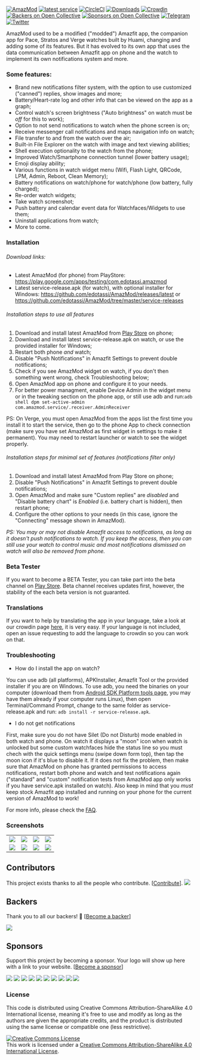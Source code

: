 [![AmazMod](https://img.shields.io/badge/AmazMod-your%20Amazfit-red.svg)](https://github.com/AmazMod/AmazMod)
[![latest service](https://img.shields.io/github/release/AmazMod/AmazMod.svg?label=latest%20release&style=flat)](https://github.com/AmazMod/AmazMod/releases/latest)
[![CircleCI](https://circleci.com/gh/AmazMod/AmazMod/tree/dev.svg?style=svg)](https://circleci.com/gh/AmazMod/AmazMod/tree/dev)
[![Downloads](https://img.shields.io/github/downloads/AmazMod/AmazMod/total.svg?style=flat)](https://github.com/AmazMod/AmazMod/releases/latest) [![Crowdin](https://d322cqt584bo4o.cloudfront.net/amazmod/localized.svg)](https://crowdin.com/project/amazmod) [![Backers on Open Collective](https://opencollective.com/amazmod-33/amazmoder/badge.svg)](#backers) [![Sponsors on Open Collective](https://opencollective.com/amazmod-33/tiers/onging-amazmoder/badge.svg)](#sponsors) [![Telegram](https://img.shields.io/badge/Follow%20us%20on-Telegram-blue.svg)](https://t.me/amazmod) [![Twitter](https://img.shields.io/twitter/follow/Amazmod.svg?style=popout)](https://twitter.com/amazmod)

AmazMod used to be a modified ("modded") Amazfit app, the companion app for Pace, Stratos and Verge watches built by Huami, changing and adding some of its features. But it has evolved to its own app that uses the data communication between Amazfit app on phone and the watch to implement its own notifications system and more.


### Some features:  
* Brand new notifications filter system, with the option to use customized ("canned") replies, show images and more;  
* Battery/Heart-rate log and other info that can be viewed on the app as a graph;  
* Control watch's screen brightness ("Auto brightness" on watch must be *off* for this to work);  
* Option to not send notifications to watch when the phone screen is on;  
* Receive messenger call notifications and maps navigation info on watch;
* File transfer to and from the watch over the air;
* Built-in File Explorer on the watch with image and text viewing abilities;
* Shell execution optionality to the watch from the phone;
* Improved Watch/Smartphone connection tunnel (lower battery usage);
* Emoji display ability;
* Various functions in watch widget menu (Wifi, Flash Light, QRCode, LPM, Admin, Reboot, Clean Memory);
* Battery notifications on watch/phone for watch/phone (low battery, fully charged);
* Re-order watch widgets;
* Take watch screenshot;
* Push battery and calendar event data for Watchfaces/Widgets to use them;
* Uninstall applications from watch;
* More to come.

### Installation

###### Download links:
* Latest AmazMod (for phone) from PlayStore: https://play.google.com/apps/testing/com.edotassi.amazmod
* Latest service-release.apk (for watch), with optional installer for Windows: https://github.com/edotassi/AmazMod/releases/latest
or
https://github.com/edotassi/AmazMod/tree/master/service-releases

###### Installation steps to use all features
1. Download and install latest AmazMod from [Play Store](https://play.google.com/store/apps/details?id=com.edotassi.amazmod) on phone;
2. Download and install latest service-release.apk on watch, or use the provided installer for Windows;
3. Restart both phone *and* watch;
4. Disable "Push Notifications" in Amazfit Settings to prevent double notifications;
5. Check if you see AmazMod widget on watch, if you don't then something went wrong, check Troubleshooting below;
6. Open AmazMod app on phone and configure it to your needs.
7. For better power managment, enable Device Admin in the widget menu or in the tweaking section on the phone app, or still use adb and run:`adb shell dpm set-active-admin com.amazmod.service/.receiver.AdminReceiver`

PS: On Verge, you must open AmazMod from the apps list the first time you install it to start the service, then go to the phone App to check connection (make sure you have set AmazMod as first widget in settings to make it permanent). You may need to restart launcher or watch to see the widget properly.

###### Installation steps for minimal set of features (notifications filter only)
1. Download and install latest AmazMod from Play Store on phone;
2. Disable "Push Notifications" in Amazfit Settings to prevent double notifications;
3. Open AmazMod and make sure "Custom replies" are *disabled* and "Disable battery chart" is *Enabled* (i.e. battery chart is hidden), then restart phone;
4. Configure the other options to your needs (in this case, ignore the "Connecting" message shown in AmazMod). 

*PS: You may or may not disable Amazfit access to notifications, as long as it doesn't push notifications to watch. If you keep the access, then you can still use your watch to control music and most notifications dismissed on watch will also be removed from phone.*

### Beta Tester
If you want to become a BETA Tester, you can take part into the beta channel on [Play Store](https://play.google.com/apps/internaltest/4697278970051666108). Beta channel receives updates first, however, the stability of the each beta version is not guaranted.

### Translations
If you want to help by translating the app in your language, take a look at our crowdin page [here](https://crowdin.com/project/amazmod), it is very easy. If your language is not included, open an issue requesting to add the language to crowdin so you can work on that.


### Troubleshooting

* How do I install the app on watch?  

You can use adb (all platforms), APKInstaller, Amazfit Tool or the provided installer if you are on Windows. To use adb, you need the binaries on your computer (download them from [Android SDK Platform tools page](https://developer.android.com/studio/releases/platform-tools), you may have them already if your computer runs Linux), then open Terminal/Command Prompt, change to the same folder as service-release.apk and run: `adb install -r service-release.apk`.

* I do not get notifications  

First, make sure you do not have Silet (Do not Disturb) mode enabled in both watch and phone. On watch it displays a "moon" icon when watch is unlocked but some custom watchfaces hide the status line so you must chech with the quick settings menu (swipe down form top), then tap the moon icon if it's blue to disable it. If it does not fix the problem, then make sure that AmazMod on phone has granted permissions to access notifications, restart both phone and watch and test notifications again ("standard" and "custom" notification tests from AmazMod app only works if you have service.apk installed on watch). Also keep in mind that you *must* keep stock Amazfit app installed and running on your phone for the current version of AmazMod to work!

For more info, please check the [FAQ](https://github.com/edotassi/AmazMod/blob/master/FAQ.md).

### Screenshots

<table>
	<tr>
		<td>
			<img src="https://github.com/edotassi/AmazMod/raw/dev/images/screen_1.png"/>		
		</td>
		<td>
			<img src="https://github.com/edotassi/AmazMod/raw/dev/images/screen_2.png"/>		
		</td>
				<td>
			<img src="https://github.com/edotassi/AmazMod/raw/dev/images/screen_3.png"/>		
		</td>
		<td>
			<img src="https://github.com/edotassi/AmazMod/raw/dev/images/screen_4.png"/>		
		</td>
	</tr>
	<tr>
		<td>
			<img src="https://github.com/edotassi/AmazMod/raw/dev/images/screen_5.png"/>		
		</td>
		<td>
			<img src="https://github.com/edotassi/AmazMod/raw/dev/images/screen_6.png"/>		
		</td>
				<td>
			<img src="https://github.com/edotassi/AmazMod/raw/dev/images/screen_7.png"/>		
		</td>
		<td>
			<img src="https://github.com/edotassi/AmazMod/raw/dev/images/screen_8.jpg"/>		
		</td>
	</tr>
</table>

## Contributors

This project exists thanks to all the people who contribute. [[Contribute](CONTRIBUTING.md)].
<a href="https://github.com/AmazMod/AmazMod/graphs/contributors"><img src="https://opencollective.com/amazmod-33/contributors.svg?width=890&button=false" /></a>


## Backers

Thank you to all our backers! 🙏 [[Become a backer](https://opencollective.com/amazmod-33#backer)]

<a href="https://opencollective.com/amazmod-33#backers" target="_blank"><img src="https://opencollective.com/amazmod-33/backers.svg?width=890"></a>


## Sponsors

Support this project by becoming a sponsor. Your logo will show up here with a link to your website. [[Become a sponsor](https://opencollective.com/amazmod-33#sponsor)]

<a href="https://opencollective.com/amazmod-33/sponsor/0/website" target="_blank"><img src="https://opencollective.com/amazmod-33/sponsor/0/avatar.svg"></a>
<a href="https://opencollective.com/amazmod-33/sponsor/1/website" target="_blank"><img src="https://opencollective.com/amazmod-33/sponsor/1/avatar.svg"></a>
<a href="https://opencollective.com/amazmod-33/sponsor/2/website" target="_blank"><img src="https://opencollective.com/amazmod-33/sponsor/2/avatar.svg"></a>
<a href="https://opencollective.com/amazmod-33/sponsor/3/website" target="_blank"><img src="https://opencollective.com/amazmod-33/sponsor/3/avatar.svg"></a>
<a href="https://opencollective.com/amazmod-33/sponsor/4/website" target="_blank"><img src="https://opencollective.com/amazmod-33/sponsor/4/avatar.svg"></a>
<a href="https://opencollective.com/amazmod-33/sponsor/5/website" target="_blank"><img src="https://opencollective.com/amazmod-33/sponsor/5/avatar.svg"></a>
<a href="https://opencollective.com/amazmod-33/sponsor/6/website" target="_blank"><img src="https://opencollective.com/amazmod-33/sponsor/6/avatar.svg"></a>
<a href="https://opencollective.com/amazmod-33/sponsor/7/website" target="_blank"><img src="https://opencollective.com/amazmod-33/sponsor/7/avatar.svg"></a>
<a href="https://opencollective.com/amazmod-33/sponsor/8/website" target="_blank"><img src="https://opencollective.com/amazmod-33/sponsor/8/avatar.svg"></a>
<a href="https://opencollective.com/amazmod-33/sponsor/9/website" target="_blank"><img src="https://opencollective.com/amazmod-33/sponsor/9/avatar.svg"></a>



### License

This code is distributed using Creative Commons Attribution-ShareAlike 4.0 International license, meaning it's free to use and modify as long as the authors are given the appropriate credits, and the product is distributed using the same license or compatible one (less restrictive).


<a rel="license" href="http://creativecommons.org/licenses/by-sa/4.0/"><img alt="Creative Commons License" style="border-width:0" src="https://i.creativecommons.org/l/by-sa/4.0/88x31.png" /></a><br />This work is licensed under a <a rel="license" href="http://creativecommons.org/licenses/by-sa/4.0/">Creative Commons Attribution-ShareAlike 4.0 International License</a>.
</center>
